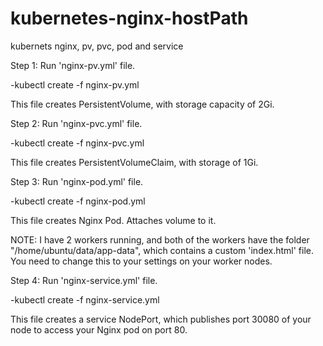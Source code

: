 # kubernetes-nginx-hostPath
kubernets nginx, pv, pvc, pod and service

Step 1: Run 'nginx-pv.yml' file.

-kubectl create -f nginx-pv.yml 

This file creates PersistentVolume, with storage capacity of 2Gi.


Step 2: Run 'nginx-pvc.yml' file. 

-kubectl create -f nginx-pvc.yml 

This file creates PersistentVolumeClaim, with storage of 1Gi.


Step 3: Run 'nginx-pod.yml' file. 

-kubectl create -f nginx-pod.yml 

This file creates Nginx Pod. Attaches volume to it. 

NOTE: I have 2 workers running, and both of the workers have the folder "/home/ubuntu/data/app-data", which contains a custom 'index.html' file. You need to change this to your settings on your worker nodes. 


Step 4: Run 'nginx-service.yml' file. 

-kubectl create -f nginx-service.yml 

This file creates a service NodePort, which publishes port 30080 of your node to access your Nginx pod on port 80.


